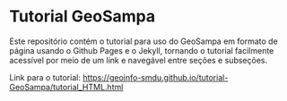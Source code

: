 # Tutorial GeoSampa
Este repositório contém o tutorial para uso do GeoSampa em formato de página usando o Github Pages e o Jekyll, tornando o tutorial facilmente acessível por meio de um link e navegável entre seções e subseções.

Link para o tutorial: https://geoinfo-smdu.github.io/tutorial-GeoSampa/tutorial_HTML.html
